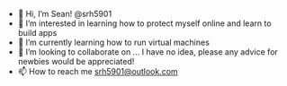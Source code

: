- 👋 Hi, I’m Sean! @srh5901
- 👀 I’m interested in learning how to protect myself online and learn to build apps  
- 🌱 I’m currently learning how to run virtual machines
- 💞️ I’m looking to collaborate on ... I have no idea, please any advice for newbies would be appreciated! 
- 📫 How to reach me srh5901@outlook.com

<!---
srh5901/srh5901 is a ✨ special ✨ repository because its `README.md` (this file) appears on your GitHub profile.
You can click the Preview link to take a look at your changes.
--->
